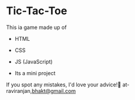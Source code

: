# Tic-Tac-Toe

This ia game   made up of
- HTML
- CSS
- JS (JavaScript)

- Its a mini project

If you spot any mistakes, I'd love your advice!🚀
at- raviranjan,bhakt@gmail.com

